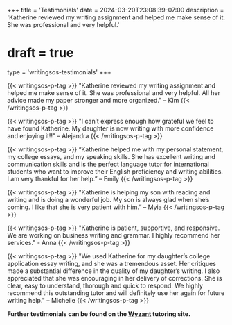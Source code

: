 +++
title = 'Testimonials'
date = 2024-03-20T23:08:39-07:00
description = 'Katherine reviewed my writing assignment and helped me make sense of it. She was professional and very helpful.'
# draft = true
type = 'writingsos-testimonials'
+++

{{< writingsos-p-tag >}}
"Katherine reviewed my writing assignment and helped me make sense of it. She was professional and very helpful. All her advice made my paper stronger and more organized." – Kim
{{< /writingsos-p-tag >}}

{{< writingsos-p-tag >}}
"I can’t express enough how grateful we feel to have found Katherine. My daughter is now writing with more confidence and enjoying it!!" – Alejandra
{{< /writingsos-p-tag >}}

{{< writingsos-p-tag >}}
“Katherine helped me with my personal statement, my college essays, and my speaking skills. She has excellent writing and communication skills and is the perfect language tutor for international students who want to improve their English proficiency and writing abilities. I am very thankful for her help.” – Emily
{{< /writingsos-p-tag >}}

{{< writingsos-p-tag >}}
"Katherine is helping my son with reading and writing and is doing a wonderful job. My son is always glad when she’s coming. I like that she is very patient with him.” – Myia
{{< /writingsos-p-tag >}}

{{< writingsos-p-tag >}}
"Katherine is patient, supportive, and responsive. We are working on business writing and grammar. I highly recommend her services." - Anna
{{< /writingsos-p-tag >}}

{{< writingsos-p-tag >}}
"We used Katherine for my daughter’s college application essay writing, and she was a tremendous asset. Her critiques made a substantial difference in the quality of my daughter’s writing. I also appreciated that she was encouraging in her delivery of corrections. She is clear, easy to understand, thorough and quick to respond. We highly recommend this outstanding tutor and will definitely use her again for future writing help." – Michelle
{{< /writingsos-p-tag >}}

**Further testimonials can be found on the [Wyzant](https://www.wyzant.com/Tutors/KathTutoring) tutoring site.**